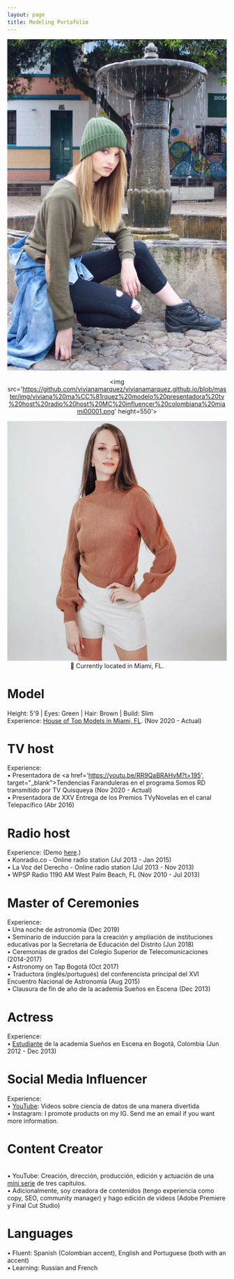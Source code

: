 ```yaml
---
layout: page
title: Modeling Portafolio
---
```


<meta name="description" content="Viviana Márquez | Media and Modeling Portafolio">
<meta name="keywords" content="Viviana Márquez | Model, actress, TV host, Radio host, multimedia talent">

<center>
  
  ![image-title-here](test.png)
  
  
<img src='https://github.com/vivianamarquez/vivianamarquez.github.io/blob/master/img/viviana%20ma%CC%81rquez%20modelo%20presentadora%20tv%20host%20radio%20host%20MC%20influencer%20colombiana%20miami00001.png' height=550'>

<img src='https://github.com/vivianamarquez/vivianamarquez.github.io/blob/master/img/viviana%20ma%CC%81rquez%20modelo%20presentadora%20tv%20host%20radio%20host%20MC%20influencer%20colombiana%20miami00003.png' height='550'>
</center>

<center>📍 Currently located in Miami, FL. </center>

# Model
Height: 5'9 | Eyes: Green | Hair: Brown | Build: Slim <br>
Experience: <a href='https://www.instagram.com/p/CIgHlJFgge-/' target="_blank">House of Top Models in Miami, FL</a>. (Nov 2020 - Actual)

# TV host
Experience: <br>
• Presentadora de <a href='https://youtu.be/RR9QaBRAHvM?t=195', target="_blank">Tendencias Faranduleras</a> en el programa Somos RD transmitido por TV Quisqueya (Nov 2020 - Actual)<br>
• Presentadora de XXV Entrega de los Premios TVyNovelas en el canal Telepacífico (Abr 2016)

# Radio host
Experience: (Demo <a href='https://www.youtube.com/watch?v=VpZX2sHz5oY' target="_blank">here</a>.)<br>
• Konradio.co - Online radio station (Jul 2013 - Jan 2015)<br>
• La Voz del Derecho - Online radio station (Jul 2013 - Nov 2013)<br>
• WPSP Radio 1190 AM West Palm Beach, FL (Nov 2010 - Jul 2013)

# Master of Ceremonies
Experience: <br>
• Una noche de astronomía (Dec 2019)<br>
• Seminario de inducción para la creación y ampliación de instituciones educativas por la Secretaría de Educación del Distrito (Jun 2018)<br>
• Ceremonias de grados del Colegio Superior de Telecomunicaciones (2014-2017)<br>
• Astronomy on Tap Bogotá (Oct 2017)<br>
• Traductora (inglés/portugués) del conferencista principal del XVI Encuentro Nacional de Astronomía (Aug 2015)<br>
• Clausura de fin de año de la academia Sueños en Escena (Dec 2013)<br>

# Actress
Experience: <br>
• <a href='https://www.youtube.com/watch?v=6jnpBJqGQoo' target='_blank'>Estudiante</a> de la academia Sueños en Escena en Bogotá, Colombia (Jun 2012 - Dec 2013)

# Social Media Influencer
Experience: <br>
• <a href='https://www.youtube.com/user/vivmarquez' target='_blank'>YouTube</a>: Videos sobre ciencia de datos de una manera divertida<br>
• Instagram: I promote products on my IG. Send me an email if you want more information. <br>

# Content Creator
<br>
• YouTube: Creación, dirección, producción, edición y actuación de una <a href='https://www.youtube.com/watch?v=ykiN11b9IZ4&list=PLJw3ZK6gs8y1tIj8sggTLCEv_goehDIIf&ab_channel=CoffeeMan' target='_blank'>mini serie</a> de tres capítulos. <br>
• Adicionalmente, soy creadora de contenidos (tengo experiencia como copy, SEO, community manager) y hago edición de videos (Adobe Premiere y Final Cut Studio)

# Languages
• Fluent: Spanish (Colombian accent), English and Portuguese (both with an accent)<br>
• Learning: Russian and French
